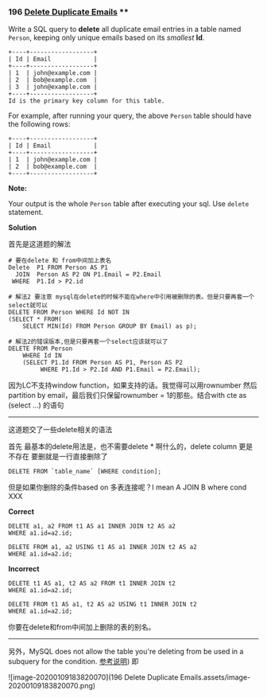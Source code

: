 ### 196 [ Delete Duplicate Emails](https://leetcode.com/problems/delete-duplicate-emails) **

Write a SQL query to **delete** all duplicate email entries in a table named `Person`, keeping only unique emails based on its *smallest* **Id**.

```
+----+------------------+
| Id | Email            |
+----+------------------+
| 1  | john@example.com |
| 2  | bob@example.com  |
| 3  | john@example.com |
+----+------------------+
Id is the primary key column for this table.
```

For example, after running your query, the above `Person` table should have the following rows:

```
+----+------------------+
| Id | Email            |
+----+------------------+
| 1  | john@example.com |
| 2  | bob@example.com  |
+----+------------------+
```

**Note:**

Your output is the whole `Person` table after executing your sql. Use `delete` statement.



**Solution**

首先是这道题的解法

```mysql
# 要在delete 和 from中间加上表名
Delete  P1 FROM Person AS P1 
  JOIN  Person AS P2 ON P1.Email = P2.Email
 WHERE  P1.Id > P2.id
 
# 解法2 要注意 mysql在delete的时候不能在where中引用被删除的表。但是只要再套一个select就可以 
DELETE FROM Person WHERE Id NOT IN 
(SELECT * FROM(
    SELECT MIN(Id) FROM Person GROUP BY Email) as p);
    
# 解法2的错误版本,但是只要再套一个select应该就可以了
DELETE FROM Person
    WHERE Id IN
    (SELECT P1.Id FROM Person AS P1, Person AS P2 
	     WHERE P1.Id > P2.Id AND P1.Email = P2.Email);
```

因为LC不支持window function，如果支持的话。我觉得可以用rownumber 然后partition by email，最后我们只保留rownumber = 1的那些。结合with cte as (select ...) 的语句

-------

这道题交了一些delete相关的语法

首先 最基本的delete用法是，也不需要delete * 啊什么的，delete column 更是不存在 要删就是一行直接删除了

```mysql
DELETE FROM `table_name` [WHERE condition];
```

但是如果你删除的条件based on 多表连接呢？I mean A JOIN B where cond XXX

**Correct**

```mysql
DELETE a1, a2 FROM t1 AS a1 INNER JOIN t2 AS a2
WHERE a1.id=a2.id;

DELETE FROM a1, a2 USING t1 AS a1 INNER JOIN t2 AS a2
WHERE a1.id=a2.id;
```

**Incorrect**

```mysql
DELETE t1 AS a1, t2 AS a2 FROM t1 INNER JOIN t2
WHERE a1.id=a2.id;

DELETE FROM t1 AS a1, t2 AS a2 USING t1 INNER JOIN t2
WHERE a1.id=a2.id;
```

你要在delete和from中间加上删除的表的别名。

------

另外，MySQL does not allow the table you're deleting from be used in a subquery for the condition. [参考说明](https://stackoverflow.com/questions/4471277/mysql-delete-from-with-subquery-as-condition)) 即

![image-20200109183820070](196  Delete Duplicate Emails.assets/image-20200109183820070.png)


